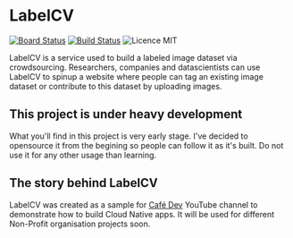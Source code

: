 # LabelCV

[![Board Status](https://dev.azure.com/cmaneu-oss/a1ec0164-9d8b-4637-81c6-b5a67163dbf8/149dc749-1a4b-4369-aa7f-a863aa6e0d02/_apis/work/boardbadge/c419af05-c319-4b30-a0be-c1637903182e?columnOptions=1)](https://dev.azure.com/cmaneu-oss/LabelCV/_workitems/recentlyupdated)
[![Build Status](https://dev.azure.com/cmaneu-oss/LabelCV/_apis/build/status/LabelCV%20-%20NPM%20build?branchName=master)](https://dev.azure.com/cmaneu-oss/LabelCV/_build/latest?definitionId=1&branchName=master)
![Licence MIT](https://img.shields.io/github/license/cmaneu/LabelCV.svg?logo=sdq)

LabelCV is a service used to build a labeled image dataset via crowdsourcing. Researchers, companies and 
datascientists can use LabelCV to spinup a website where people can tag an existing image dataset or 
contribute to this dataset by uploading images.

## This project is under **heavy** development

What you'll find in this project is very early stage. I've decided to opensource it from the begining so people can follow it as 
it's built. Do not use it for any other usage than learning.

## The story behind LabelCV

LabelCV was created as a sample for [Café Dev](https://www.youtube.com/channel/UCSFIjQQBpP6_dNJGwJM5sDQ) YouTube channel to demonstrate how to build Cloud Native apps. It will be used for different Non-Profit organisation projects soon.

